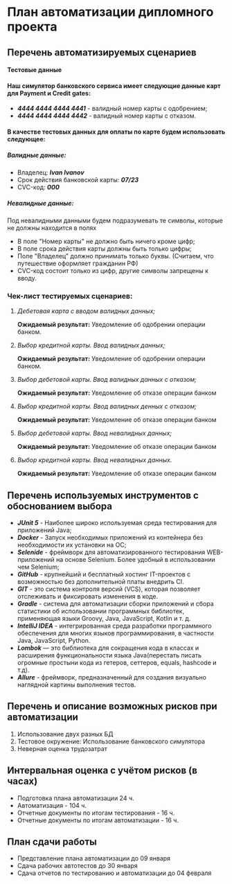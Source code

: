 # План автоматизации дипломного проекта

## Перечень автоматизируемых сценариев
#### Тестовые данные
#### Наш симулятор банковского сервиса имеет следующие данные карт для Payment и Credit gates:
- __*4444 4444 4444 4441*__ - валидный номер карты с одобрением;
- __*4444 4444 4444 4442*__ - валидный номер карты с отказом.

#### В качестве тестовых данных для оплаты по карте будем использовать следующее:
##### Валидные данные:
- Владелец: __*Ivan Ivanov*__
- Срок действия банковской карты: __*07/23*__
- СVC-код: __*000*__
##### Невалидные данные:
Под невалидными данными будем подразумевать те символы, которые не должны находится в полях
- В поле "Номер карты" не должно быть ничего кроме цифр;
- В поле срока действия карты должны быть только цифры;
- Поле "Владелец" должно принимать только буквы. (Считаем, что путешествие оформляет гражданин РФ)
- CVC-код состоит только из цифр, другие символы запрещены к вводу.
### Чек-лист тестируемых сценариев:
1. *Дебетовая карта с вводом валидных данных;*

   __Ожидаемый результат:__ Уведомление об одобрении операции банком.
2. *Выбор кредитной карты. Ввод валидных данных;*

   __Ожидаемый результат:__ Уведомление об одобрении операции банком.
3. *Выбор дебетовой карты. Ввод валидных данных с отказом;*

   __Ожидаемый результат:__ Уведомление об отказе операции банком
4. *Выбор кредитной карты. Ввод валидных денных с отказом;*

   __Ожидаемый результат:__ Уведомление об отказе операции банком
5. *Выбор дебетовой карты. Ввод невалидных данных;*

   __Ожидаемый результат:__ Уведомление об отказе операции банком
6. *Выбор кредитной карты. Ввод невалидных данных.*

   __Ожидаемый результат:__ Уведомление об отказе операции банком

## Перечень используемых инструментов с обоснованием выбора
- __*JUnit 5*__ - Наиболее широко используемая среда тестирования для приложений Java;
- __*Docker*__ - Запуск необходимых приложений из контейнера без необходимости их установки на ОС;
- __*Selenide*__ - фреймворк для автоматизированного тестирования WEB-приложений на основе Selenium. Более удобный в использовании чем Selenium;
- __*GitHub*__ - крупнейший и бесплатный хостинг IT-проектов с возможностью без дополнительной платы внедрить CI.
- __*GIT*__ - это система контроля версий (VCS), которая позволяет отслеживать и фиксировать изменения в коде.
- __*Gradle*__ - система для автоматизации сборки приложений и сбора статистики об использовании программных библиотек, применяющая языки Groovy, Java, JavaScript, Kotlin и т. д.
- __*IntelliJ IDEA*__ -  интегрированная среда разработки программного обеспечения для многих языков программирования, в частности Java, JavaScript, Python.
- __*Lombok*__ — это библиотека для сокращения кода в классах и расширения функциональности языка Java(перестать писать огромные простыни кода из гетеров, сеттеров, equals, hashcode и т.д).
- __*Allure*__ - фреймворк, предназначенный для создания визуально наглядной картины выполнения тестов.

## Перечень и описание возможных рисков при автоматизации
1. Использование двух разных БД
2. Тестовое окружение: Использование банковского симулятора
3. Неверная оценка трудозатрат

## Интервальная оценка с учётом рисков (в часах)
- Подготовка плана автоматизации 24 ч.
- Автоматизация - 104 ч.
- Отчетные документы по итогам тестирования - 16 ч.
- Отчетные документы по итогам автоматизации - 16 ч.

## План сдачи работы
- Представление плана автоматизации до 09 января
- Сдача рабочих автотестов до 30 января
- Сдача отчетов по тестированию и автоматизации до 04 февраля